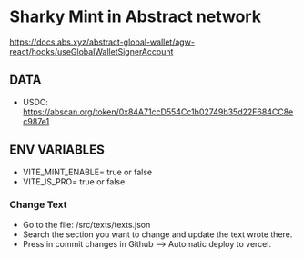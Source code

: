 # Sharky Mint in Abstract network

https://docs.abs.xyz/abstract-global-wallet/agw-react/hooks/useGlobalWalletSignerAccount


## DATA

- USDC: https://abscan.org/token/0x84A71ccD554Cc1b02749b35d22F684CC8ec987e1

## ENV VARIABLES

- VITE_MINT_ENABLE= true or false
- VITE_IS_PRO= true or false

### Change Text

- Go to the file: /src/texts/texts.json
- Search the section you want to change and update the text wrote there.
- Press in commit changes in Github --> Automatic deploy to vercel. 
